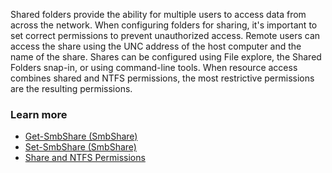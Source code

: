 Shared folders provide the ability for multiple users to access data from across the network. When configuring folders for sharing, it's important to set correct permissions to prevent unauthorized access. Remote users can access the share using the UNC address of the host computer and the name of the share. Shares can be configured using File explore, the Shared Folders snap-in, or using command-line tools. When resource access combines shared and NTFS permissions, the most restrictive permissions are the resulting permissions.

### Learn more

 -  [Get-SmbShare (SmbShare)](https://docs.microsoft.com/powershell/module/smbshare/get-smbshare?view=winserver2012r2-ps&amp;redirectedfrom=MSDN)
 -  [Set-SmbShare (SmbShare)](/powershell/module/smbshare/set-smbshare?view=winserver2012r2-ps)
 -  [Share and NTFS Permissions](/iis/web-hosting/configuring-servers-in-the-windows-web-platform/configuring-share-and-ntfs-permissions)
